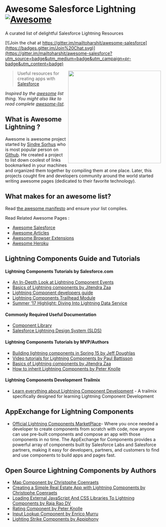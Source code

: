 
# Awesome Salesforce Lightning  [![Awesome](https://cdn.rawgit.com/sindresorhus/awesome/d7305f38d29fed78fa85652e3a63e154dd8e8829/media/badge.svg)](https://github.com/sindresorhus/awesome)
A curated list of delightful Salesforce Lightning Resources

[![Join the chat at https://gitter.im/mailtoharshit/awesome-salesforce](https://badges.gitter.im/Join%20Chat.svg)](https://gitter.im/mailtoharshit/awesome-salesforce?utm_source=badge&utm_medium=badge&utm_campaign=pr-badge&utm_content=badge)

[<img src="http://developer.mobilecaddy.net/wp-content/uploads/2015/01/lightning.png" align="right" width="300">](http://login.salesforce.com)

> Useful resources for creating apps with [Salesforce](http://login.salesforce.com)

*Inspired by the [awesome](https://github.com/sindresorhus/awesome) list thing. You might also like to read complete [awesome-list](https://github.com/sindresorhus/awesome).*


## What is Awesome Lightning ? 
Awesome is awesome project started by [Sindre Sorhus](http://githubranking.com/sindresorhus/) who is most popular person on  [Github](http://githubranking.com/sindresorhus). He created a project to list down coolest of links bookmarked in your machines and organized them together by compiling them at one place. Later, this projects cought fire and developers community around the world started writing awesome pages (dedicated to their favorite technology). 

## What makes for an awesome list?
Read [the awesome manifesto](https://github.com/mailtoharshit/awesome-salesforce/blob/master/contributing.md) and ensure your list complies.

  Read Related Awesome Pages : 
   * [Awesome Salesforce](https://github.com/mailtoharshit/awesome-salesforce)
   * [Awesome Articles](https://github.com/mailtoharshit/awesome-salesforce-articles)
   * [Awesome Browser Extensions](https://github.com/mailtoharshit/awesome-browser-extensions-for-salesforce/blob/master/README.md)
   * [Awesome Heroku](https://github.com/mailtoharshit/awesome-heroku)
  
## Lightning Components Guide and Tutorials

#### Lightning Components Tutorials by Salesforce.com
  * [An In-Depth Look at Lightning Component Events](https://developer.salesforce.com/blogs/developer-relations/2017/08/depth-look-lightning-component-events.html)
  * [Basics of Lightning components by Jitendra Zaa](http://www.jitendrazaa.com/blog/salesforce/getting-started-with-basics-of-lightning-component/)
  * [Lightning Component developers guide](https://resources.docs.salesforce.com/sfdc/pdf/lightning.pdf)
  * [Lightning Components Trailhead Module](http://www.jitendrazaa.com/blog/salesforce/learning-lightning-component-trailhead-way/)
  * [Summer ’17 Highlight: Diving Into Lightning Data Service](https://developer.salesforce.com/blogs/developer-relations/2017/06/summer-17-highlight-diving-lightning-data-service.html)

#### Commonly Required Useful Documentation
  * [Component Library](https://developer.salesforce.com/docs/component-library)
  * [Salesforce Lightning Design System (SLDS)](https://lightningdesignsystem.com/)

#### Lightning Components Tutorials by MVP/Authors
  * [Building lightning components in Spring 15 by Jeff Doughlas](https://resources.docs.salesforce.com/sfdc/pdf/lightning.pdf)
  * [Video tutorials for Lightning Components by Paul Battisson](http://paulbattisson.com/blog/)
  * [Basics of Lightning components by Jitendra Zaa](http://www.jitendrazaa.com/blog/salesforce/getting-started-with-basics-of-lightning-component/)
  * [How to inherit Lightning Components by Peter Knolle](http://peterknolle.com/lightning-component-inheritance/)

#### Lightning Components Development Trailmix
  * [Learn everything about Lightning Component Development](https://trailhead.salesforce.com/en/users/00550000006G8vmAAC/trailmixes/learn-everything-about-lightning-component-development) - A trailmix specifically designed for learning Lightning Component Development

## AppExchange for Lightning Components

 * [Official Lightning Components MarketPlace](https://appexchange.salesforce.com/collection/components)- Where you once needed a developer to create components from scratch with code, now anyone can use pre-built components and compose an app with those components in no time. The AppExchange for Components provides a powerful array of components built by Salesforce Labs and Salesforce partners, making it easy for developers, partners, and customers to find and use components to build apps and pages fast.
 
## Open Source Lightning Components by Authors
  * [Map Component by Christophe Coenraets](https://developer.salesforce.com/blogs/developer-relations/2015/04/creating-salesforce-lightning-map-component.html)
  * [Creating a Simple Real Estate App with Lightning Components by Christophe Coenraets](https://developer.salesforce.com/blogs/developer-relations/2015/06/creating-simple-real-estate-app-lightning-components.html)
  * [Loading External JavaScript And CSS Libraries To Lightning Components by Raja Rao DV](https://developer.salesforce.com/blogs/developer-relations/2015/05/loading-external-js-css-libraries-lightning-components.html)
  * [Rating Component by Peter Knolle](http://peterknolle.com/input-rating-lightning-component/)
  * [Input Lookup Component by Enrico Murru](https://developer.salesforce.com/blogs/developer-relations/2015/06/salesforce-lightning-inputlookup-missing-component.html?utm_source=feedburner&utm_medium=feed&utm_campaign=Feed%3A+SforceBlog+%28Salesforce+Developers+Blog%29)
  * [Lighting Strike Components by Appiphony](http://www.lightningstrike.io/)
